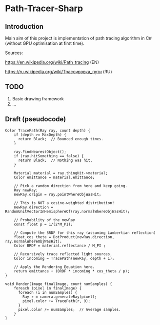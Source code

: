 # Path-Tracer-Sharp

## Introduction

Main aim of this project is implementation of path tracing algorithm in C# (without GPU optimisation at first time).

Sources:

https://en.wikipedia.org/wiki/Path_tracing (EN)

https://ru.wikipedia.org/wiki/Трассировка_пути (RU)

## TODO

1. Basic drawing framework
2. ...

## Draft (pseudocode)

	Color TracePath(Ray ray, count depth) {
		if (depth >= MaxDepth) {
		  return Black;  // Bounced enough times.
		}

		ray.FindNearestObject();
		if (ray.hitSomething == false) {
		  return Black;  // Nothing was hit.
		}

		Material material = ray.thingHit->material;
		Color emittance = material.emittance;

		// Pick a random direction from here and keep going.
		Ray newRay;
		newRay.origin = ray.pointWhereObjWasHit;

		// This is NOT a cosine-weighted distribution!
		newRay.direction = RandomUnitVectorInHemisphereOf(ray.normalWhereObjWasHit);

		// Probability of the newRay
		const float p = 1/(2*M_PI);

		// Compute the BRDF for this ray (assuming Lambertian reflection)
		float cos_theta = DotProduct(newRay.direction, ray.normalWhereObjWasHit);
		Color BRDF = material.reflectance / M_PI ;

		// Recursively trace reflected light sources.
		Color incoming = TracePath(newRay, depth + 1);

		// Apply the Rendering Equation here.
		return emittance + (BRDF * incoming * cos_theta / p);
	}

	void Render(Image finalImage, count numSamples) {
		foreach (pixel in finalImage) {
		  foreach (i in numSamples) {
			Ray r = camera.generateRay(pixel);
			pixel.color += TracePath(r, 0);
		  }
		  pixel.color /= numSamples;  // Average samples.
		}
	}
	

